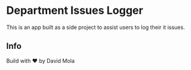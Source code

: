 # Department Issues Logger
This is an app built as a side project to assist users to log their it issues.
## Info
Build with ❤ by David Mola